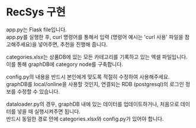 # RecSys 구현

app.py는 Flask file입니다. <br>
app.py를 실행한 후, curl 명령어를 통해서 입력 (명령어 예시는 'curl 사용' 파일을 참고해주세요)을 넣어주면, 추천을 진행해 줍니다.

categories.xlsx는 상품DB에 있는 모든 카테고리를 기록하고 있는 엑셀 파일입니다. <br>
이를 통해 graphDB에 category node를 구축합니다.

config.py의 내용을 반드시 본인에게 맞도록 적절히 수정하여 사용해주세요. <br>
graphDB를 local/online을 사용할 것인지, 연결되는 RDB (postgresql)의 로그인 정보를 수정할 수 있습니다.

dataloader.py의 경우, graphDB 내에 있는 데이터를 업데이트하거나, 처음으로 데이터를 넣을 때 실행시켜주면 됩니다. <br>
반드시 동일한 경로 안에 categories.xlsx와 config.py가 있어야 합니다.
